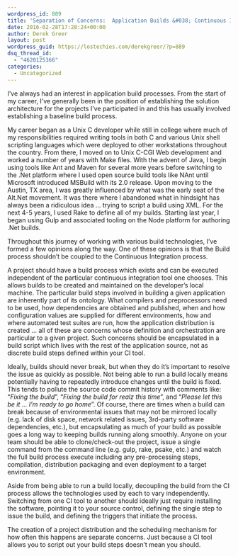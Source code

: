 ```yaml
---
wordpress_id: 889
title: 'Separation of Concerns:  Application Builds &#038; Continuous Integration'
date: 2016-02-28T17:28:24+00:00
author: Derek Greer
layout: post
wordpress_guid: https://lostechies.com/derekgreer/?p=889
dsq_thread_id:
  - "4620125366"
categories:
  - Uncategorized
---
```

I’ve always had an interest in application build processes. From the start of my career, I’ve generally been in the position of establishing the solution architecture for the projects I’ve participated in and this has usually involved establishing a baseline build process.

My career began as a Unix C developer while still in college where much of my responsibilities required writing tools in both C and various Unix shell scripting languages which were deployed to other workstations throughout the country. From there, I moved on to Unix C-CGI Web development and worked a number of years with Make files. With the advent of Java, I begin using tools like Ant and Maven for several more years before switching to the .Net platform where I used open source build tools like NAnt until Microsoft introduced MSBuild with its 2.0 release. Upon moving to the Austin, TX area, I was greatly influenced by what was the early seat of the Alt.Net movement. It was there where I abandoned what in hindsight has always been a ridiculous idea … trying to script a build using XML. For the next 4-5 years, I used Rake to define all of my builds. Starting last year, I began using Gulp and associated tooling on the Node platform for authoring .Net builds.

Throughout this journey of working with various build technologies, I’ve formed a few opinions along the way. One of these opinions is that the Build process shouldn’t be coupled to the Continuous Integration process.

A project should have a build process which exists and can be executed independent of the particular continuous integration tool one chooses. This allows builds to be created and maintained on the developer&#8217;s local machine. The particular build steps involved in building a given application are inherently part of its ontology. What compilers and preprocessors need to be used, how dependencies are obtained and published, when and how configuration values are supplied for different environments, how and where automated test suites are run, how the application distribution is created &#8230; all of these are concerns whose definition and orchestration are particular to a given project. Such concerns should be encapsulated in a build script which lives with the rest of the application source, not as discrete build steps defined within your CI tool.

Ideally, builds should never break, but when they do it’s important to resolve the issue as quickly as possible. Not being able to run a build locally means potentially having to repeatedly introduce changes until the build is fixed. This tends to pollute the source code commit history with comments like: “_Fixing the build_”, “_Fixing the build for realz this time_”, and “_Please let this be it … I’m ready to go home_”. Of course, there are times when a build can break because of environmental issues that may not be mirrored locally (e.g. lack of disk space, network related issues, 3rd-party software dependencies, etc.), but encapsulating as much of your build as possible goes a long way to keeping builds running along smoothly. Anyone on your team should be able to clone/check-out the project, issue a single command from the command line (e.g. gulp, rake, psake, etc.) and watch the full build process execute including any pre-processing steps, compilation, distribution packaging and even deployment to a target environment.

Aside from being able to run a build locally, decoupling the build from the CI process allows the technologies used by each to vary independently. Switching from one CI tool to another should ideally just require installing the software, pointing it to your source control, defining the single step to issue the build, and defining the triggers that initiate the process.

The creation of a project distribution and the scheduling mechanism for how often this happens are separate concerns. Just because a CI tool allows you to script out your build steps doesn’t mean you should.
